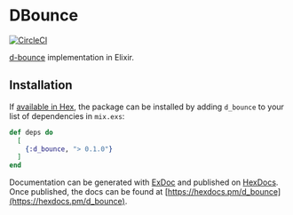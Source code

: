 # DBounce

[![CircleCI](https://circleci.com/gh/ecpplus/elixir-d-bounce.svg?style=svg)](https://circleci.com/gh/ecpplus/elixir-d-bounce)

[d-bounce](https://www.npmjs.com/package/d-bounce) implementation in Elixir.



## Installation

If [available in Hex](https://hex.pm/docs/publish), the package can be installed
by adding `d_bounce` to your list of dependencies in `mix.exs`:

```elixir
def deps do
  [
    {:d_bounce, "> 0.1.0"}
  ]
end
```

Documentation can be generated with [ExDoc](https://github.com/elixir-lang/ex_doc)
and published on [HexDocs](https://hexdocs.pm). Once published, the docs can
be found at [https://hexdocs.pm/d_bounce](https://hexdocs.pm/d_bounce).

